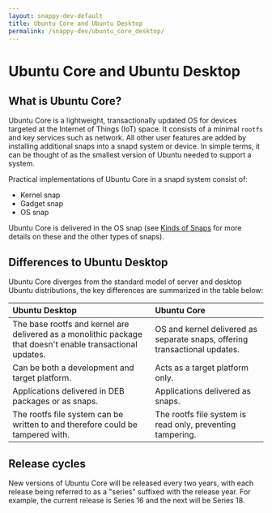 ```yaml
---
layout: snappy-dev-default
title: Ubuntu Core and Ubuntu Desktop
permalink: /snappy-dev/ubuntu_core_desktop/
---
```

# Ubuntu Core and Ubuntu Desktop 

## What is Ubuntu Core?

Ubuntu Core is a lightweight, transactionally updated OS for devices targeted at the Internet of Things (IoT) space. It consists of a minimal `rootfs` and key services such as network. All other user features are added by installing additional snaps into a snapd system or device. In simple terms, it can be thought of as the smallest version of Ubuntu needed to support a system.

Practical implementations of Ubuntu Core in a snapd system consist of:

- Kernel snap
- Gadget snap
- OS snap  

Ubuntu Core is delivered in the OS snap (see [Kinds of Snaps](../kinds_of_snaps "Kinds of Snaps") for more details on these and the other types of snaps). 

## Differences to Ubuntu Desktop

Ubuntu Core diverges from the standard model of server and desktop Ubuntu distributions, the key differences are summarized in the table below:

Ubuntu Desktop | Ubuntu Core
:---- | :----
The base rootfs and kernel are delivered as a monolithic package that doesn't enable transactional updates. | OS and kernel delivered as separate snaps, offering transactional updates.
Can be both a development and target platform. | Acts as a target platform only.
Applications delivered in DEB packages or as snaps. | Applications delivered as snaps.
The rootfs file system can be written to and therefore could be tampered with. | The rootfs file system is read only, preventing tampering.
 
## Release cycles

New versions of Ubuntu Core will be released every two years, with each release being referred to as a "series" suffixed with the release year. For example, the current release is Series 16 and the next will be Series 18. 
